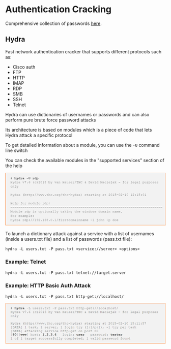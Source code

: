 # Authentication Cracking

Comprehensive collection of passwords [here](https://wiki.skullsecurity.org/index.php/Passwords).

## Hydra

Fast network authentication cracker that supports different protocols such as:

* Cisco auth
* FTP
* HTTP
* IMAP
* RDP
* SMB
* SSH
* Telnet

Hydra can use dictionaries of usernames or passwords and can also perform pure brute force password attacks

Its architecture is based on modules which is a piece of code that lets Hydra attack a specific protocol

To get detailed information about a module, you can use the `-U` command line switch

You can check the available modules in the "supported services" section of the help

![](<../../../../.gitbook/assets/image (30) (1).png>)

To launch a dictionary attack against a service with a list of usernames (inside a users.txt file) and a list of passwords (pass.txt file):

```
hydra -L users.txt -P pass.txt <service://server> <options>
```

### Example: Telnet

```
hydra -L users.txt -P pass.txt telnet://target.server
```

### Example: HTTP Basic Auth Attack

```
hydra -L users.txt -P pass.txt http-get://localhost/
```

![](<../../../../.gitbook/assets/image (23) (1).png>)
